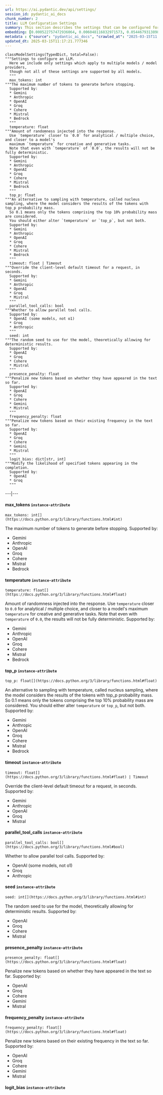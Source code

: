 ```yaml
---
url: https://ai.pydantic.dev/api/settings/
session_id: pydantic_ai_docs
chunk_number: 2
title: LLM Configuration Settings
summary: This section describes the settings that can be configured for various language models (LLMs). Key settings include 'max_tokens', which defines the maximum output length, and 'temperature', which controls the randomness of responses. Additional concepts such as 'top_p' for nucleus sampling are also introduced.
embedding: [0.000522757472936064, 0.006048116832971573, 0.054467931389808655, -0.026159673929214478, -0.011084726080298424, 0.021527668461203575, 0.011461425572633743, -0.027080494910478592, -0.010177857242524624, 0.017816482111811638, 0.00706311222165823, -0.005793496035039425, -0.0028252447955310345, -0.02974529378116131, 0.01067314762622118, -0.010219712741672993, -0.014774984680116177, 0.04771524667739868, -0.010087170638144016, 0.0587092861533165, 0.018011808395385742, -0.014970310032367706, -0.0085315415635705, 0.019114002585411072, -0.01029644813388586, 0.0037007220089435577, 0.03794896975159645, 0.017202602699398994, 0.041046272963285446, -0.026647988706827164, 0.03987431898713112, -0.014691273681819439, -0.04079513996839523, -0.02783389389514923, -0.04698975011706352, -0.02497376874089241, 0.025448132306337357, 0.007373540196567774, 0.01993715949356556, 0.01083359308540821, -0.046152643859386444, -0.06339710205793381, -0.022322922945022583, -0.02893608808517456, -0.04643167927861214, 0.030582403764128685, 0.025796927511692047, -0.0007063111988827586, 0.00851759035140276, 0.002439825562760234, -0.01517958752810955, 0.007547938264906406, -0.023397212848067284, 0.025476034730672836, 0.02893608808517456, -0.03259146586060524, -0.03359599784016609, 0.010324351489543915, 0.01990925706923008, -0.06356452405452728, 0.0057167611084878445, -0.0005022657569497824, 0.01504006888717413, 0.025252806022763252, 0.018932629376649857, -0.008119963109493256, -0.02600620500743389, 0.003630962921306491, -0.039260439574718475, 0.038953498005867004, 0.030331270769238472, 0.004039053805172443, -0.030331270769238472, -0.02744324319064617, -0.01211018580943346, 0.009863940998911858, -0.009096590802073479, 0.05318436399102211, 0.0011702094925567508, -0.026536373421549797, -0.027694376185536385, 0.007673504762351513, 0.04958479106426239, 0.009040783159434795, -0.0148447435349226, -0.028712859377264977, -0.02092774026095867, -0.009870917536318302, -0.031335800886154175, -0.02818268910050392, -0.03365180641412735, -0.029187221080064774, 0.008168794214725494, 0.02205783687531948, 0.03973480314016342, -0.03621894121170044, 0.04838493466377258, -0.033065829426050186, -0.00885243434458971, 0.014830791391432285, 0.012968222610652447, -0.03337276726961136, -0.06479228287935257, 0.008789651095867157, 0.04952898249030113, 0.01537491288036108, -0.026229433715343475, -0.008824530057609081, -0.025782976299524307, 0.02063475176692009, -0.11563273519277573, 0.00029277036082930863, -0.041827574372291565, 0.006201586686074734, -0.031056765466928482, -0.05142643302679062, -0.08253900706768036, 0.03487956523895264, -0.009975556284189224, -0.026899121701717377, -0.02963368035852909, -0.029159316793084145, 0.04447842389345169, 0.009508170187473297, -0.005308669991791248, -0.010770809836685658, 0.004011149983853102, -0.02821059338748455, -0.06668972969055176, -0.022183403372764587, 0.04126950353384018, 0.0249179620295763, 0.034237783402204514, -0.020369667559862137, -0.015360960736870766, -0.027680423110723495, -0.02023014798760414, 0.051593855023384094, -0.06116480752825737, 0.005347037687897682, -0.004182059783488512, -0.032424043864011765, 0.013442585244774818, 0.019992968067526817, 0.004684325773268938, 0.01245200540870428, -0.010226689279079437, 0.010889400728046894, -0.044729556888341904, 0.03080563247203827, -0.012403173372149467, -0.008398999460041523, -0.023997141048312187, 0.017997855320572853, -0.009026831947267056, -0.046487484127283096, 0.03228452801704407, 0.08125543594360352, 0.012668258510529995, -0.03873027116060257, -0.023997141048312187, 0.02677355520427227, -0.006009749136865139, -0.03683282062411308, -0.009989507496356964, 0.025587650015950203, -0.04160434752702713, 0.009731398895382881, -0.05971381813287735, -0.07288434356451035, 0.02278333343565464, -0.01068709883838892, -0.049752213060855865, -0.038953498005867004, 0.008915217593312263, -0.02751300111413002, -0.04283210635185242, -0.012242727912962437, -0.037056051194667816, -0.034154072403907776, 0.0003274319169577211, -0.02606201171875, -0.07271692156791687, 0.011384690180420876, -0.03114047646522522, -0.03259146586060524, -0.021290486678481102, 0.004778500646352768, 0.007520034443587065, 0.004101837053894997, 0.04392034932971001, -0.0042553069069981575, 0.04126950353384018, 0.025838783010840416, -0.029549969360232353, -0.034209877252578735, 0.04269259050488472, -0.048273321241140366, 0.004129740875214338, 0.03574458137154579, 0.012082281522452831, 0.02862914837896824, 0.036721207201480865, -0.02932673878967762, 0.020578943192958832, -0.04461793974041939, -0.00919425394386053, 0.00037015939597040415, -0.023704152554273605, 0.011796269565820694, -0.014384333044290543, -0.03831171616911888, -0.008405975066125393, -0.004994753748178482, -0.005545850843191147, 0.02352277934551239, -0.054133087396621704, -0.010289471596479416, 0.005667929537594318, 0.05044980347156525, -0.001161489519290626, 0.029103510081768036, 0.033484384417533875, -0.03468424081802368, -0.006661997176706791, 0.0368049181997776, 0.016170166432857513, -0.014300622045993805, 0.02023014798760414, 0.02321583963930607, -0.020020870491862297, 0.00830133631825447, -0.014523851685225964, -0.035577159374952316, 0.009466314688324928, -0.04537133872509003, -0.006777099799364805, 0.012026474811136723, 0.037502508610486984, -0.04525972530245781, -0.010170881636440754, 0.0020142949651926756, -0.008587349206209183, 0.029549969360232353, 0.043557602912187576, 0.005416796542704105, -0.027387434616684914, -0.03362390026450157, -0.005919062532484531, 0.0033536702394485474, 0.028489630669355392, -0.02857333980500698, 0.01268918626010418, -0.011266100220382214, -0.0019741833675652742, -0.007192166522145271, -0.02646661549806595, 0.010219712741672993, -0.044673748314380646, -0.012256680056452751, 0.01667243242263794, -0.0027589737437665462, -0.04154853895306587, 0.003634450724348426, 0.00852456595748663, -0.011531184427440166, -0.03069401904940605, -0.009229132905602455, 0.003861167933791876, -0.05103578045964241, 0.01953255757689476, 0.0003631834697443992, -0.009264012798666954, -0.02974529378116131, -0.0030589380767196417, -0.01697937212884426, -0.005423772614449263, 0.03326115384697914, -0.013247258961200714, -0.014942405745387077, 0.0073107569478452206, 0.010840569622814655, 0.02999642677605152, 0.007854877971112728, -0.014747080393135548, -0.011175412684679031, 0.010526653379201889, 0.049082525074481964, 0.01231946237385273, -0.009375627152621746, 0.016728239133954048, -0.0031670646276324987, 0.028880281373858452, -0.011879980564117432, 0.02168113924562931, 0.021639283746480942, 0.032396141439676285, 0.021597428247332573, -0.02535046823322773, -0.009452362544834614, 0.07115431874990463, -0.0029996426310390234, -0.033037927001714706, -0.0159190334379673, 0.005905110388994217, 0.03621894121170044, 0.04118579253554344, -0.0010237152455374599, -0.009019855409860611, -0.019644170999526978, 0.02169509045779705, -0.007408420089632273, -0.010254592634737492, -0.007882782258093357, -0.03217291086912155, -0.006665484979748726, 0.027373483404517174, 0.028071075677871704, 0.013491416350007057, 0.005217982921749353, 0.0004970338195562363, -0.033484384417533875, 0.003829776309430599, 0.03769783675670624, 0.019741835072636604, 0.02422037161886692, -0.011126581579446793, -0.019434893503785133, -0.00534354941919446, -0.026647988706827164, -0.00045474234502762556, -0.04986382648348808, 0.010728954337537289, 0.046208448708057404, 0.012856608256697655, -0.02749904990196228, 0.000920820573810488, 0.043557602912187576, -0.02099749818444252, 0.07600954920053482, -0.04517601430416107, 0.012814752757549286, -0.027233965694904327, -0.045064400881528854, -0.02275542914867401, -0.005849303212016821, 0.04855235666036606, 0.0456782802939415, -0.00032067400752566755, 0.03719557076692581, 0.0011379458010196686, 0.003337974427267909, -0.01589113101363182, 0.010163906030356884, -0.04350179433822632, -0.018625687807798386, -0.0017675220733508468, -0.015416768379509449, -0.055891018360853195, 0.013107741251587868, -0.08622229099273682, 0.03803268074989319, 0.011559088714420795, -0.04659910127520561, 0.02646661549806595, -0.028684955090284348, 0.020076679065823555, -0.05003124848008156, -0.05432841181755066, -0.008936145342886448, -0.009515145793557167, 0.037474606186151505, 0.011412594467401505, -0.00886638555675745, -0.02169509045779705, 0.010408062487840652, 0.0020945179276168346, 0.03158693388104439, 0.02282518893480301, -0.009884868748486042, 0.03733508661389351, -0.0077083841897547245, 0.005838839337229729, 0.025950396433472633, 0.012751969508826733, 0.024164563044905663, -0.0025078407488763332, -0.02641080692410469, -0.026606133207678795, 0.0069689373485744, -0.015347009524703026, -0.013833235949277878, 0.013763477094471455, 0.022169452160596848, 0.004461096599698067, 0.033093731850385666, -0.01622597500681877, 0.07896734029054642, 0.0623367615044117, 0.011266100220382214, -0.03155903145670891, -0.012438053265213966, -0.019672075286507607, 0.03194968402385712, -0.01302403025329113, -0.0007036952301859856, 0.03658168762922287, 0.039232537150382996, 0.03875817358493805, 0.03619103878736496, 0.04085094854235649, 0.031028863042593002, 0.028461726382374763, -0.0448690727353096, 0.013330969959497452, -0.03898140415549278, -0.016546865925192833, 0.01877915859222412, 0.04671071469783783, 0.03666539862751961, -0.033484384417533875, -0.03253566101193428, -0.03753041476011276, -0.04160434752702713, 0.007799070794135332, 0.028294304385781288, 0.0027886212337762117, -0.06652230769395828, -0.0012434564996510744, -0.027010736986994743, -0.012096233665943146, 0.008029276505112648, 0.058486055582761765, -0.01813737489283085, -0.007101479917764664, -0.05176127701997757, -0.010589436627924442, 0.03898140415549278, 0.017830435186624527, -0.027345579117536545, 0.008071132004261017, -0.013686741702258587, -0.03141951188445091, 0.03878607600927353, -0.04966850206255913, 0.023048417642712593, -0.0085315415635705, -0.045399244874715805, 0.03725137561559677, -0.036386363208293915, -0.006501551251858473, -0.008538518100976944, 0.01231946237385273, 0.007861854508519173, -0.0038262885063886642, -0.038507040590047836, 0.08739424496889114, -0.027429290115833282, 0.06479228287935257, -0.08231577277183533, 0.017314216122031212, -0.034181974828243256, -0.0017744979122653604, -0.034572627395391464, 0.012807777151465416, -0.00713287154212594, 0.0045622470788657665, 0.0242482740432024, -0.016435252502560616, -0.004541319329291582, 0.01629573293030262, 0.01431457418948412, 0.04093465954065323, -0.0034879567101597786, 0.0061911228112876415, -0.024527311325073242, 0.02031385898590088, 0.006114387884736061, 0.07316337525844574, -0.011447473429143429, 0.008740819059312344, -0.009940676391124725, -0.018597785383462906, 0.024373840540647507, -0.02610386721789837, 0.06987074762582779, 0.036358460783958435, 0.018946580588817596, -0.020564991980791092, -0.045064400881528854, -0.016030648723244667, -0.013135644607245922, 0.036749109625816345, -0.016477108001708984, 0.07422371953725815, 0.005221471190452576, -0.007701408118009567, -0.03476795181632042, -0.055221330374479294, -0.038590751588344574, 0.021541619673371315, -0.028391966596245766, -0.011042870581150055, 0.03574458137154579, -0.023257695138454437, 0.024527311325073242, 0.016853805631399155, -0.000387163192499429, -0.03038707748055458, 0.06618746370077133, -0.08265061676502228, -0.003107769414782524, 0.0014998213155195117, 0.016560819000005722, -0.0049563865177333355, 0.0032664714381098747, 0.002284611575305462, 0.015667900443077087, -0.0005589450593106449, -0.017216553911566734, 0.0016210278263315558, 0.018318748101592064, -0.03147532045841217, 0.009884868748486042, 0.008929168805480003, -0.014195983298122883, -0.0005689729005098343, 0.0017657780554145575, -0.00814786646515131, -0.020090630277991295, 0.030610308051109314, -0.029801102355122566, -0.03181016445159912, -0.013533271849155426, -0.02212759666144848, 0.01139166671782732, 0.03175435587763786, -0.033456478267908096, -0.023634394630789757, -0.020034823566675186, -0.001822457299567759, 0.008754771202802658, -0.011259123682975769, 0.017955999821424484, 0.00010567418939899653, 0.028029220178723335, 0.021276535466313362, 0.002242756076157093, -0.007806046865880489, -0.012270631268620491, 0.029856909066438675, -0.020509185269474983, 0.03789316117763519, -0.05430050939321518, -0.01268221065402031, -0.030666114762425423, 0.002748509868979454, -0.003899535397067666, 0.01340770535171032, 0.009877893142402172, 0.016797998920083046, -0.022978657856583595, 0.02462497353553772, 0.04417148232460022, -0.06295064091682434, 0.021471861749887466, 0.013177500106394291, 0.03766993060708046, -0.007624673191457987, -0.011475377716124058, -0.024304082617163658, 0.0024328497238457203, -0.006089972332119942, -0.03981851413846016, 0.0018573369598016143, -0.04777105525135994, 0.020160390064120293, -0.0376141257584095, -0.0014169823843985796, 0.021541619673371315, -0.0006954113487154245, -0.0010219713440164924, 0.000984475715085864, 0.006456207949668169, -0.06334128975868225, 0.00924308504909277, -0.008782674558460712, 0.030610308051109314, 0.008824530057609081, -0.006731756497174501, 0.026536373421549797, -0.00380536075681448, 0.023759961128234863, 0.0020282468758523464, -0.024513360112905502, 0.014788935892283916, -0.0060620685108006, 0.006051604636013508, -0.0384233295917511, 0.006574798375368118, -0.0014710456598550081, -0.024890057742595673, -0.006829419173300266, 0.011677678674459457, -0.03686072677373886, -0.004569223150610924, 0.017314216122031212, 0.014914502389729023, 0.0054656281135976315, 0.0032141520641744137, -0.030945152044296265, -0.028447775170207024, -0.0017247945070266724, -0.032703083008527756, -0.029801102355122566, -0.0011082981945946813, -0.005022657569497824, -0.00452387984842062, 0.05100787803530693, -0.022155500948429108, -0.012479908764362335, 0.0037356014363467693, 0.010219712741672993, 0.02602015621960163, 0.027052592486143112, -0.02823849767446518, -0.013010078109800816, -0.027778087183833122, 0.013770452700555325, 0.037083953619003296, -0.014774984680116177, 0.016351541504263878, -0.006707340478897095, -0.018597785383462906, -0.022601958364248276, 0.020146436989307404, 0.02537837252020836, -0.0028967480175197124, 0.020788220688700676, -0.027066543698310852, 0.025476034730672836, 0.03370761126279831, 0.006832906976342201, -0.013665813952684402, 0.017872290685772896, -0.001576556358486414, -0.01877915859222412, 0.010896376334130764, 0.01107077393680811, -0.006145779509097338, -0.007192166522145271, -0.0521240234375, 0.018918676301836967, 0.00023282111214939505, 0.025769023224711418, -0.039567381143569946, -0.012096233665943146, -0.02240663394331932, -0.012961247004568577, 0.004548295401036739, -0.026689844205975533, 0.014802888035774231, -0.013191452249884605, -0.004004174377769232, 0.016072504222393036, 0.04484117031097412, 0.03727928176522255, -0.02388552762567997, 0.009905796498060226, 0.011259123682975769, -0.008615252561867237, 0.04525972530245781, 0.032061297446489334, 0.022281067445874214, -0.008308312855660915, 0.017063083127141, -0.006989865098148584, -0.04590151086449623, -0.01884891837835312, 0.03951157256960869, -0.015988793224096298, 0.0030938175041228533, -0.05167756602168083, -0.01884891837835312, 0.010708026587963104, -0.018360603600740433, 0.04333437234163284, 0.015095876529812813, 0.014733129180967808, 0.021834608167409897, 0.011280051432549953, -0.006170195061713457, 0.013275163248181343, -0.017146794125437737, 0.002720606280490756, 0.04693394526839256, -0.01557023823261261, 0.01953255757689476, 0.0048133800737559795, -0.038534943014383316, -0.011900908313691616, 0.029605776071548462, -0.027010736986994743, -0.002082310151308775, -0.057704754173755646, 0.034600529819726944, 0.028057122603058815, -0.0041436925530433655, 0.0029124438297003508, -0.03797687217593193, -0.046515390276908875, -0.002054406562820077, -0.03295421600341797, 0.009187277406454086, -0.01336584985256195, 0.0008480094838887453, -0.0055702668614685535, -0.007840926758944988, -0.03367970883846283, -0.021890416741371155, -0.024862155318260193, -0.009975556284189224, -0.021276535466313362, 0.014872646890580654, -0.010917304083704948, -0.013058909215033054, -0.027429290115833282, 0.03298211842775345, -0.04445051774382591, -0.010359231382608414, -0.02607596293091774, 0.029856909066438675, -0.016002744436264038, -0.023341406136751175, -0.01844431459903717, 0.021639283746480942, -0.028475677594542503, -0.01771881990134716, 0.020383618772029877, 0.03499118238687515, 0.022936802357435226, -0.012472933158278465, -0.028447775170207024, -0.007268901448696852, 0.01174046192318201, 0.015444671735167503, 0.0074572511948645115, 0.02212759666144848, -0.044004060328006744, -0.011524208821356297, -0.021164920181035995, 0.012717089615762234, 0.011328883469104767, -0.007575841620564461, 0.0361352302134037, -0.009724423289299011, 0.001117018167860806, -0.020871931686997414, -0.06038350611925125, 0.038507040590047836, -0.023411164060235023, -0.010617339983582497, -0.021597428247332573, 0.013289114460349083, -0.027261868119239807, 0.007917661219835281, 0.0030118506401777267, 0.0054621403105556965, -0.017202602699398994, -0.014481996186077595, 0.0005737688625231385, -0.03652588278055191, -0.010226689279079437, 0.027680423110723495, 0.04009754955768585, -0.017244458198547363, 0.019616268575191498, -0.027066543698310852, -0.012779872864484787, -0.01231946237385273, 0.01211018580943346, -0.021569523960351944, 0.008538518100976944, -0.011482353322207928, 0.010735930874943733, -0.013240283355116844, -0.017593253403902054, -0.029466258361935616, -0.006142291706055403, -0.021974125877022743, -0.03741879761219025, -0.027945509180426598, -0.003158344654366374, 0.004422728903591633, 0.01431457418948412, 0.017481638118624687, 0.02349487505853176, -0.09621179848909378, 0.0063829608261585236, 0.023829719051718712, -0.006093460135161877, 0.022211307659745216, 0.009640712291002274, -0.007031720597296953, 0.020802173763513565, -0.03970689699053764, -0.02027200348675251, 0.03211710602045059, -0.01464941818267107, 0.008294360712170601, -0.007289829198271036, 0.01499821338802576, -0.029047703370451927, -0.011614895425736904, -0.02423432283103466, 0.043557602912187576, -0.0028112931177020073, -0.031335800886154175, 0.015333057381212711, -0.015402816236019135, 0.01985344849526882, -0.024792395532131195, -0.016463154926896095, 0.018276892602443695, -0.015807420015335083, 0.010617339983582497, -0.00045343436067923903, 0.010247617028653622, 0.005333085544407368, 0.0036030590999871492, 0.03504698723554611, -0.012849632650613785, 0.03256356343626976, 0.02490401081740856, -0.01105682272464037, -0.009515145793557167, -0.012668258510529995, 0.028085026890039444, -0.04698975011706352, 0.031279996037483215, 0.03621894121170044, 0.003753041382879019, -0.01735607162117958, -0.013010078109800816, 0.005587706342339516, -0.014098321087658405, -0.015542334876954556, -0.012221800163388252, 0.03934415057301521, -0.009738374501466751, -0.0037181617226451635, 0.014105296693742275, 0.04079513996839523, -0.020551040768623352, 0.012549667619168758, 0.01586322672665119, 0.024373840540647507, 0.003969294484704733, 0.0041471803560853004, -0.017955999821424484, -0.029773198068141937, -0.009187277406454086, -0.01670033670961857, -0.02103935368359089, -0.021137017756700516, -0.018974484875798225, -0.02244848944246769, -0.005650489591062069, -0.004963362123817205, 0.009905796498060226, -0.0058841826394200325, -0.018262941390275955, -0.003983246628195047, 0.0073107569478452206, 0.033065829426050186, -0.04729669168591499, -0.009075663052499294, 0.012431077659130096, -0.047157172113657, 0.024764491245150566, 0.01632363721728325, -0.01557023823261261, 0.014189007692039013, 0.017928097397089005, -0.02748509868979454, -0.014481996186077595, 0.00010845364886336029, 0.03390293940901756, 0.002917675767093897, 0.022936802357435226, -0.01067314762622118, -0.04785476624965668, -0.004628518596291542, -0.02170904166996479, 0.026675892993807793, 0.0014091344783082604, -0.006365520879626274, 0.006407376378774643, 0.009689543396234512, -0.03069401904940605, 0.009884868748486042, 0.039260439574718475, 0.030219655483961105, 0.014942405745387077, -0.009640712291002274, 0.0026595669332891703, 0.03755831718444824, 0.01993715949356556, 0.017118891701102257, -0.02138815075159073, 0.04788266867399216, -0.027415338903665543, -0.0231739841401577, 0.05711877718567848, 0.026187578216195107, -0.0026839827187359333, 0.012933343648910522, 0.006550382357090712, -0.01523539423942566, 0.01663057692348957, 0.03002433106303215, -0.025210950523614883, 0.02285309135913849, 0.005162175744771957, 0.0017553141806274652, 0.010505725629627705, -0.007701408118009567, -0.002017783001065254, 0.0054098209366202354, 0.008203674107789993, 0.022504296153783798, -0.029549969360232353, 0.0023456509225070477, 0.026843314990401268, -0.04386454075574875, -0.02536442130804062, 0.004059981554746628, -0.009284940548241138, 0.01428666990250349, 0.03217291086912155, -0.0015748124569654465, -0.013505368493497372, 0.012165992520749569, 0.029884811490774155, -0.031977586448192596, 0.00866408459842205, 0.005151711869984865, -0.009494218043982983, 0.00961978454142809, -0.012724066153168678, 0.07640020549297333, -0.039651092141866684, 0.020718462765216827, -0.018318748101592064, -0.05109158903360367, -0.015207490883767605, -0.019672075286507607, -0.0015477807028219104, 0.005256350617855787, -0.012075305916368961, 0.017551397904753685, 0.047994282096624374, -0.0073456368409097195, -0.020104581490159035, -0.016128310933709145, 0.021164920181035995, 0.018597785383462906, -0.0038262885063886642, -0.05603053420782089, 0.021639283746480942, -0.0007424987852573395, 0.0012896719854325056, 0.048636067658662796, -0.017788579687476158, -0.010659195482730865, -0.0028723322320729494, 0.03326115384697914, -0.013972754590213299, 0.015793466940522194, -0.017481638118624687, 0.0339866504073143, 0.06038350611925125, -0.0121241370216012, -0.0060237012803554535, 0.06122061610221863, -0.019267471507191658, 0.021178873255848885, 0.0513148196041584, 0.03794896975159645, 0.03833961859345436, 0.028057122603058815, -0.024038996547460556, -0.021206775680184364, 0.045734088867902756, 0.0025985275860875845, 0.004384361673146486, 0.016574770212173462, 0.014886599034070969, 0.003423429327085614, -0.026899121701717377, -0.012410149909555912, -0.012751969508826733, 0.026173627004027367, -0.04227403551340103, 0.0019323279848322272, 0.020718462765216827, 0.009166349656879902, -0.0188768208026886, -0.01956046000123024, -0.0031147452536970377, -0.015514431521296501, -0.04154853895306587, -0.01177534181624651, -0.03008013777434826, 0.013868115842342377, -0.03189387544989586, 0.015835322439670563, -0.012717089615762234, -0.006661997176706791, 0.02389947883784771, 0.028824472799897194, 0.03373551741242409, 0.033847130835056305, -0.00723402202129364, -0.009361675940454006, 0.014523851685225964, -0.01770486868917942, -0.028740761801600456, 0.012779872864484787, -0.0035960832610726357, -0.0148447435349226, 0.03234033286571503, -0.017649060115218163, 0.010212737135589123, -0.005748152732849121, 0.0017431062879040837, 0.033037927001714706, 0.03231243044137955, 0.04389244690537453, -0.03295421600341797, -0.020439425483345985, -0.014733129180967808, -0.005863254889845848, 0.04015335813164711, 0.04305533692240715, 0.018276892602443695, -0.04445051774382591, 0.00013286934699863195, -0.003777456935495138, 0.01922561787068844, -0.03289840742945671, 0.01284265611320734, 0.010177857242524624, 0.032089199870824814, 0.021527668461203575, 0.0050121936947107315, 0.01178929302841425, 0.002124165650457144, 0.028364064171910286, 0.0016707312315702438, 0.005347037687897682, -0.022308969870209694, -0.03507489338517189, -0.029243027791380882, 0.02095564268529415, 0.017314216122031212, 0.0036728184204548597, -0.030861441045999527, 0.0035455080214887857, -0.010568508878350258, 0.021806705743074417, 0.008112987503409386, -0.02318793535232544, -0.010540604591369629, -0.03875817358493805, -0.0056086340919137, -0.016881709918379784, -0.03404245525598526, 0.00687476247549057, 0.003986734431236982, -0.049417369067668915, 0.02311817742884159, -0.01102194283157587, 0.013728597201406956, -0.043557602912187576, 0.01466336939483881, 0.02242058515548706, 0.03730718418955803, 0.054858580231666565, 0.022894946858286858, -0.004740132950246334, 0.017607204616069794, 0.01844431459903717, 0.007875805720686913, -0.006372496951371431, -0.01466336939483881, -0.03158693388104439, 0.014914502389729023, -0.03660959377884865, 0.008838482201099396, 0.009459338150918484, -0.016825903207063675, 0.012389222159981728, 0.04333437234163284, -0.009912773035466671, -0.008182746358215809, 0.0022253163624554873, -0.034572627395391464, 0.020523136481642723, 0.0024537774734199047, -0.0025427204091101885, 0.01158001646399498, -0.013003102503716946, -0.012598499655723572, 0.015430720522999763, -0.004377385601401329, -0.00039588307845406234, 0.019797641783952713, -0.008057179860770702, -0.01033830363303423, -0.0028409406077116728, 0.013651861809194088, 0.004349481780081987, -0.011105653829872608, -0.013386777602136135, -0.007575841620564461, 0.013330969959497452, 0.009919748641550541, -0.001758802100084722, 0.01919771358370781, 0.0057202489115297794, -0.03970689699053764, 0.006016725208610296, -0.07132174074649811, 0.010094146244227886, -0.025085384026169777, -0.026243384927511215, 0.0006962833576835692, 0.0036553784739226103, -0.0018329211743548512, 0.0021363734267652035, 0.004032077733427286, 0.021081209182739258, -0.042525168508291245, 0.01774672418832779, 0.037139762192964554, -0.01197764277458191, 0.08432483673095703, 0.0006003645248711109, -0.016044599935412407, -0.0032839111518114805, 0.03119628317654133, -0.01107077393680811, 0.011370738968253136, 0.015695804730057716, -0.017886241897940636, -0.014579658396542072, -0.033819228410720825, 0.034516818821430206, 0.009752326644957066, 0.006724780425429344, 0.00433553010225296, 0.021611379459500313, 0.01629573293030262, -0.014028561301529408, 0.007980444468557835, 0.014244815334677696, 0.011852076277136803, 0.03340067341923714, -0.016560819000005722, -0.02860124409198761, -0.009529097937047482, -0.03287050500512123, 0.0039030234329402447, -0.016086455434560776, 0.023997141048312187, 0.019699979573488235, -0.03074982576072216, 0.009291916154325008, 0.016365492716431618, 0.0009557001176290214, -0.013505368493497372, 0.03337276726961136, -0.02212759666144848, 0.0028827961068600416, 0.00919425394386053, 0.008433879353106022, -0.01951860450208187, -0.004914531018584967, 0.01086847297847271, -0.023090273141860962, -0.02137419767677784, 0.013337946496903896, -0.0022811235394328833, -0.0004274926905054599, 0.00543074868619442, 0.015319105237722397, 0.010233664885163307, 0.0044471449218690395, -0.02098354697227478, 0.00012959938612766564, -0.001620155875571072, -0.04802218824625015, 0.004597126971930265, 0.02999642677605152, -0.024792395532131195, 0.007380516268312931, -0.03806058317422867, 0.019476749002933502, -0.026913072913885117, 0.027694376185536385, -0.018304796889424324, -0.04428309574723244, -0.009117518551647663, 0.005273790564388037, -0.007415395695716143, 0.032005488872528076, -0.015151683241128922, -0.023662297055125237, -0.019741835072636604, -0.0008728611283004284, 0.012270631268620491, -0.012786849401891232, -0.018751254305243492, -0.019616268575191498, 0.01923956908285618, -0.005367965437471867, 0.014565707184374332, -0.002743277931585908, -0.024122707545757294, 0.010973111726343632, -0.033456478267908096, 0.0022235724609345198, 0.01879310980439186, -0.022211307659745216, -0.010066242888569832, 0.010059267282485962, -0.0060620685108006, 0.00271537434309721, 0.012326438911259174, 0.03878607600927353, 0.01884891837835312, 0.004063469357788563, 0.008691987954080105, 0.0191419068723917, -0.01696542091667652, 0.017537446692585945, 0.05385405197739601, 0.002823500894010067, -0.0015730684390291572, 0.03225662186741829, -0.021234679967164993, -0.03328905627131462, 0.004799428395926952, 0.007673504762351513, 0.011817197315394878, 0.025489987805485725, 0.025029577314853668, 0.031977586448192596, 0.04207870736718178, -0.003514116397127509, -0.023271646350622177, -0.003965806681662798, -0.021876463666558266, 0.04244145750999451, -0.014370380900800228, -0.04805009067058563, 0.034237783402204514, -0.017830435186624527, 0.016588721424341202, -0.008775698952376842, -0.013651861809194088, 0.024778444319963455, -0.0004209527687635273, -0.022308969870209694, -0.037809450179338455, 0.021290486678481102, -0.01336584985256195, 0.025852734223008156, 0.000558509083930403, -0.042134515941143036, 0.012898463755846024, 0.008929168805480003, 0.03228452801704407, -0.0006762276170775294, -0.03931624814867973, 0.00037844330654479563, 0.011761389672756195, 0.01068709883838892, -0.003409477649256587, 0.008887313306331635, 0.00867106020450592, -0.028768666088581085, -0.004035566002130508, 0.0021032379008829594, -0.01196369156241417, 0.005367965437471867, -0.017104938626289368, -0.024136660620570183, 0.006958473473787308, 0.020551040768623352, -0.01877915859222412, -0.022518247365951538, 0.009905796498060226, -0.03845123574137688, -0.02212759666144848, -0.0018154814606532454, 0.02456916682422161, 0.0017483382252976298, -0.015109827741980553, -0.013093789108097553, 0.02567136101424694, 0.025238854810595512, 0.027624616399407387, 0.012040426023304462, 0.018235037103295326, -0.010617339983582497, -0.008001372218132019, -0.02716420590877533, -0.01375650055706501, -0.0009251805022358894, 0.010226689279079437, -0.01915585808455944, 0.005301693920046091, -0.01590508222579956, -0.012361317873001099, -0.021862512454390526, -0.037111859768629074, 0.0008798370836302638, 0.0008266457007266581, -0.011196340434253216, -0.016142264008522034, -0.021276535466313362, -0.001846873085014522, -0.01121029257774353, 0.00866408459842205, -0.036721207201480865, -0.01777462661266327, -0.030275464057922363, 0.0003666714474093169, -0.02677355520427227, 0.043585505336523056, 0.006707340478897095, 0.019462797790765762, -0.012326438911259174, 0.015807420015335083, 0.010136001743376255, 0.009487242437899113, -0.012424101121723652, 0.013840211555361748, -0.02427617833018303, -0.002328210975974798, 0.03281469643115997, -0.0033170466776937246, 0.010512701235711575, -0.011363762430846691, -0.017914146184921265, 0.0041960119269788265, 0.024541262537240982, 0.0004560503293760121, -0.003044986166059971, 0.035605061799287796, -0.017983904108405113, -0.0005759488558396697, 0.011294003576040268, 0.00022737117251381278, -0.04598522186279297, -0.028712859377264977, -0.005999285262078047, 0.030135944485664368, 0.015500479377806187, 0.0024816810619086027, -0.013449560850858688, 0.017635108903050423, 0.022015981376171112, -0.0036623545456677675, 0.007373540196567774, 0.019016340374946594, -0.0013812307734042406, -0.03141951188445091, -0.012724066153168678, 0.021137017756700516, -0.028057122603058815, -0.007485155016183853, -0.0054098209366202354, 0.023746008053421974, -0.0009583160863257945, -0.025601601228117943, 0.029382547363638878, -0.004736645147204399, 0.02821059338748455, 0.001637595589272678, 0.03649797663092613, 0.010240640491247177, 0.0037181617226451635, -0.017272360622882843, 0.026145722717046738, -0.0053156460635364056, 0.01916980929672718, 0.002663054969161749, -0.06200191751122475, 0.03217291086912155, -0.026131771504878998, -0.024541262537240982, -0.00871989130973816, -0.004572710953652859, 0.0037565291859209538, -0.031642742455005646, -0.017104938626289368, 0.0347958542406559, 0.006829419173300266, 0.012584547512233257, 0.05164966359734535, 0.01593298651278019, -0.018276892602443695, -0.04986382648348808, -0.007049160543829203, -0.0004870059492532164, 0.004809892270714045, -0.011719534173607826, 0.024066900834441185, 0.021262584254145622, 0.05541665479540825, 0.013310042209923267, -0.036414265632629395, 0.017132842913269997, -0.026578228920698166, 0.0005837967619299889, 0.00026595668168738484, 0.0070945038460195065, -0.023676250129938126, -0.0010306912008672953, 0.005838839337229729, -0.008426902815699577, 0.007792095188051462, 0.032005488872528076, -0.0018137374427169561, 0.031698551028966904, 0.0010385391069576144, 0.04643167927861214, -0.04592941328883171, 0.011761389672756195, 0.01428666990250349, -0.0031286971643567085, -0.02999642677605152, -0.026578228920698166, 0.014621513895690441, 0.005312157794833183, -0.029103510081768036, 0.03808848559856415, -0.0206905584782362, -0.008768723346292973, 0.05572359636425972, -0.002563648158684373, 0.03886978700757027, -0.058039598166942596, 0.02748509868979454, 0.01663057692348957, 0.018960531800985336, -0.030526597052812576, -0.0018067614873871207, -0.000503137765917927, 0.023006562143564224, -0.023439068347215652, 0.0016872989945113659, -0.03499118238687515, 0.0427204929292202, -0.01211018580943346, -0.010924280621111393, 0.019741835072636604, -0.011545136570930481, 0.01107077393680811, 0.007017768919467926, -0.04260887950658798, 0.030219655483961105, 0.03111257404088974, -0.006375984754413366, 0.026661939918994904, -0.004614566452801228, 0.03245195001363754, -0.015458623878657818, 0.010031362995505333, -0.014761032536625862, -0.004321578424423933, 0.044366806745529175, 0.03549344837665558, -0.006323665380477905, -0.025573698803782463, 0.013644886203110218, 0.00043730257311835885, -0.03446101024746895, -0.010694075375795364, 0.04132530838251114, -0.00199685525149107, -0.020020870491862297, -0.009284940548241138, 0.00798742100596428, -0.002087542088702321, 0.02826640009880066, 0.05036609247326851, -0.03256356343626976, 0.009480265900492668, 0.01922561787068844, -0.006323665380477905, -0.018332699313759804, -0.012040426023304462, -0.013568151742219925, 0.0053191338665783405, 0.013010078109800816, 0.03677701577544212, 0.012431077659130096, 0.010422014631330967, 0.006285297684371471, 0.01990925706923008, -0.02066265419125557, 0.009557001292705536, -0.0027729254215955734, 0.023062368854880333, 0.02862914837896824, 0.008887313306331635, 0.012103209272027016, 0.009982531890273094, -0.0012452005175873637, -0.017579302191734314, -0.031642742455005646, -0.004046029876917601, -0.014579658396542072, 0.016756143420934677, -0.03825590759515762, -0.00019270960183348507, -0.009005904197692871, 0.03041498176753521, -0.043222758919000626, -0.028447775170207024, -0.008126938715577126, -0.014523851685225964]
metadata : {"source": "pydantic_ai_docs", "crawled_at": "2025-03-15T11:17:21.777346", "url_path": "/api/settings/", "chunk_size": 4943}
updated_dt: 2025-03-15T11:17:21.777346
---
```

```
classModelSettings(TypedDict, total=False):
"""Settings to configure an LLM.
  Here we include only settings which apply to multiple models / model providers,
  though not all of these settings are supported by all models.
  """
  max_tokens: int
"""The maximum number of tokens to generate before stopping.
  Supported by:
  * Gemini
  * Anthropic
  * OpenAI
  * Groq
  * Cohere
  * Mistral
  * Bedrock
  """
  temperature: float
"""Amount of randomness injected into the response.
  Use `temperature` closer to `0.0` for analytical / multiple choice, and closer to a model's
  maximum `temperature` for creative and generative tasks.
  Note that even with `temperature` of `0.0`, the results will not be fully deterministic.
  Supported by:
  * Gemini
  * Anthropic
  * OpenAI
  * Groq
  * Cohere
  * Mistral
  * Bedrock
  """
  top_p: float
"""An alternative to sampling with temperature, called nucleus sampling, where the model considers the results of the tokens with top_p probability mass.
  So 0.1 means only the tokens comprising the top 10% probability mass are considered.
  You should either alter `temperature` or `top_p`, but not both.
  Supported by:
  * Gemini
  * Anthropic
  * OpenAI
  * Groq
  * Cohere
  * Mistral
  * Bedrock
  """
  timeout: float | Timeout
"""Override the client-level default timeout for a request, in seconds.
  Supported by:
  * Gemini
  * Anthropic
  * OpenAI
  * Groq
  * Mistral
  """
  parallel_tool_calls: bool
"""Whether to allow parallel tool calls.
  Supported by:
  * OpenAI (some models, not o1)
  * Groq
  * Anthropic
  """
  seed: int
"""The random seed to use for the model, theoretically allowing for deterministic results.
  Supported by:
  * OpenAI
  * Groq
  * Cohere
  * Mistral
  """
  presence_penalty: float
"""Penalize new tokens based on whether they have appeared in the text so far.
  Supported by:
  * OpenAI
  * Groq
  * Cohere
  * Gemini
  * Mistral
  """
  frequency_penalty: float
"""Penalize new tokens based on their existing frequency in the text so far.
  Supported by:
  * OpenAI
  * Groq
  * Cohere
  * Gemini
  * Mistral
  """
  logit_bias: dict[str, int]
"""Modify the likelihood of specified tokens appearing in the completion.
  Supported by:
  * OpenAI
  * Groq
  """

```
  
---|---  
####  max_tokens `instance-attribute`
```
max_tokens: int[](https://docs.python.org/3/library/functions.html#int)

```

The maximum number of tokens to generate before stopping.
Supported by:
  * Gemini
  * Anthropic
  * OpenAI
  * Groq
  * Cohere
  * Mistral
  * Bedrock


####  temperature `instance-attribute`
```
temperature: float[](https://docs.python.org/3/library/functions.html#float)

```

Amount of randomness injected into the response.
Use `temperature` closer to `0.0` for analytical / multiple choice, and closer to a model's maximum `temperature` for creative and generative tasks.
Note that even with `temperature` of `0.0`, the results will not be fully deterministic.
Supported by:
  * Gemini
  * Anthropic
  * OpenAI
  * Groq
  * Cohere
  * Mistral
  * Bedrock


####  top_p `instance-attribute`
```
top_p: float[](https://docs.python.org/3/library/functions.html#float)

```

An alternative to sampling with temperature, called nucleus sampling, where the model considers the results of the tokens with top_p probability mass.
So 0.1 means only the tokens comprising the top 10% probability mass are considered.
You should either alter `temperature` or `top_p`, but not both.
Supported by:
  * Gemini
  * Anthropic
  * OpenAI
  * Groq
  * Cohere
  * Mistral
  * Bedrock


####  timeout `instance-attribute`
```
timeout: float[](https://docs.python.org/3/library/functions.html#float) | Timeout

```

Override the client-level default timeout for a request, in seconds.
Supported by:
  * Gemini
  * Anthropic
  * OpenAI
  * Groq
  * Mistral


####  parallel_tool_calls `instance-attribute`
```
parallel_tool_calls: bool[](https://docs.python.org/3/library/functions.html#bool)

```

Whether to allow parallel tool calls.
Supported by:
  * OpenAI (some models, not o1)
  * Groq
  * Anthropic


####  seed `instance-attribute`
```
seed: int[](https://docs.python.org/3/library/functions.html#int)

```

The random seed to use for the model, theoretically allowing for deterministic results.
Supported by:
  * OpenAI
  * Groq
  * Cohere
  * Mistral


####  presence_penalty `instance-attribute`
```
presence_penalty: float[](https://docs.python.org/3/library/functions.html#float)

```

Penalize new tokens based on whether they have appeared in the text so far.
Supported by:
  * OpenAI
  * Groq
  * Cohere
  * Gemini
  * Mistral


####  frequency_penalty `instance-attribute`
```
frequency_penalty: float[](https://docs.python.org/3/library/functions.html#float)

```

Penalize new tokens based on their existing frequency in the text so far.
Supported by:
  * OpenAI
  * Groq
  * Cohere
  * Gemini
  * Mistral


####  logit_bias `instance-attribute`